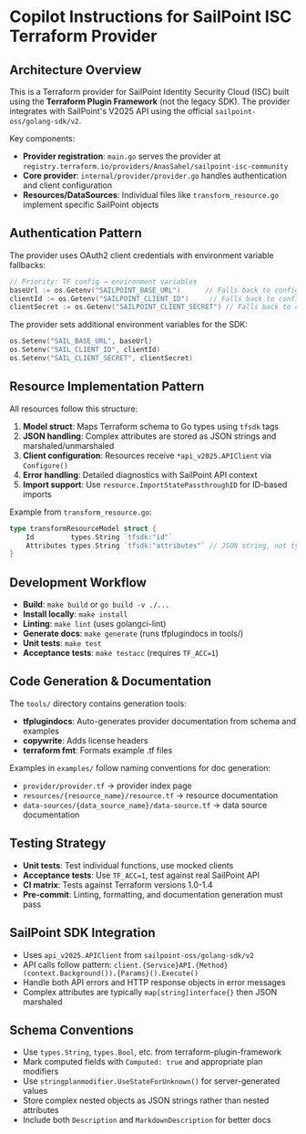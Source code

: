 # Copilot Instructions for SailPoint ISC Terraform Provider

## Architecture Overview
This is a Terraform provider for SailPoint Identity Security Cloud (ISC) built using the **Terraform Plugin Framework** (not the legacy SDK). The provider integrates with SailPoint's V2025 API using the official `sailpoint-oss/golang-sdk/v2`.

Key components:
- **Provider registration**: `main.go` serves the provider at `registry.terraform.io/providers/AnasSahel/sailpoint-isc-community`
- **Core provider**: `internal/provider/provider.go` handles authentication and client configuration
- **Resources/DataSources**: Individual files like `transform_resource.go` implement specific SailPoint objects

## Authentication Pattern
The provider uses OAuth2 client credentials with environment variable fallbacks:
```go
// Priority: TF config → environment variables
baseUrl := os.Getenv("SAILPOINT_BASE_URL")      // Falls back to config.BaseUrl
clientId := os.Getenv("SAILPOINT_CLIENT_ID")     // Falls back to config.ClientId  
clientSecret := os.Getenv("SAILPOINT_CLIENT_SECRET") // Falls back to config.ClientSecret
```

The provider sets additional environment variables for the SDK:
```go
os.Setenv("SAIL_BASE_URL", baseUrl)
os.Setenv("SAIL_CLIENT_ID", clientId)
os.Setenv("SAIL_CLIENT_SECRET", clientSecret)
```

## Resource Implementation Pattern
All resources follow this structure:

1. **Model struct**: Maps Terraform schema to Go types using `tfsdk` tags
2. **JSON handling**: Complex attributes are stored as JSON strings and marshaled/unmarshaled
3. **Client configuration**: Resources receive `*api_v2025.APIClient` via `Configure()`
4. **Error handling**: Detailed diagnostics with SailPoint API context
5. **Import support**: Use `resource.ImportStatePassthroughID` for ID-based imports

Example from `transform_resource.go`:
```go
type transformResourceModel struct {
    Id         types.String `tfsdk:"id"`
    Attributes types.String `tfsdk:"attributes"` // JSON string, not types.Dynamic
}
```

## Development Workflow
- **Build**: `make build` or `go build -v ./...`
- **Install locally**: `make install` 
- **Linting**: `make lint` (uses golangci-lint)
- **Generate docs**: `make generate` (runs tfplugindocs in tools/)
- **Unit tests**: `make test`
- **Acceptance tests**: `make testacc` (requires `TF_ACC=1`)

## Code Generation & Documentation
The `tools/` directory contains generation tools:
- **tfplugindocs**: Auto-generates provider documentation from schema and examples
- **copywrite**: Adds license headers
- **terraform fmt**: Formats example .tf files

Examples in `examples/` follow naming conventions for doc generation:
- `provider/provider.tf` → provider index page
- `resources/{resource_name}/resource.tf` → resource documentation
- `data-sources/{data_source_name}/data-source.tf` → data source documentation

## Testing Strategy
- **Unit tests**: Test individual functions, use mocked clients
- **Acceptance tests**: Use `TF_ACC=1`, test against real SailPoint API
- **CI matrix**: Tests against Terraform versions 1.0-1.4
- **Pre-commit**: Linting, formatting, and documentation generation must pass

## SailPoint SDK Integration
- Uses `api_v2025.APIClient` from `sailpoint-oss/golang-sdk/v2`
- API calls follow pattern: `client.{Service}API.{Method}(context.Background()).{Params}().Execute()`
- Handle both API errors and HTTP response objects in error messages
- Complex attributes are typically `map[string]interface{}` then JSON marshaled

## Schema Conventions
- Use `types.String`, `types.Bool`, etc. from terraform-plugin-framework
- Mark computed fields with `Computed: true` and appropriate plan modifiers
- Use `stringplanmodifier.UseStateForUnknown()` for server-generated values
- Store complex nested objects as JSON strings rather than nested attributes
- Include both `Description` and `MarkdownDescription` for better docs